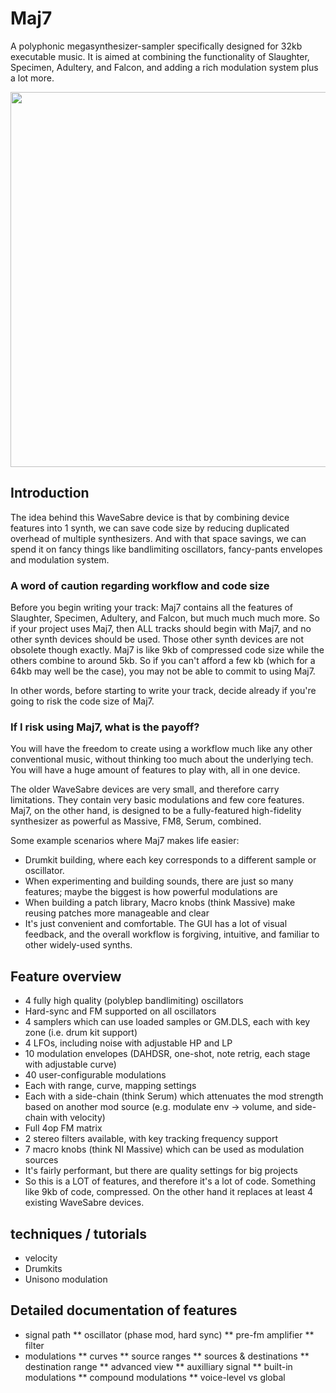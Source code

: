 # Maj7

A polyphonic megasynthesizer-sampler specifically designed for 32kb executable music. It is aimed at combining the functionality of Slaughter, Specimen, Adultery, and Falcon, and adding a rich modulation system plus a lot more.

<img src="https://user-images.githubusercontent.com/3672094/234365003-46f482f6-8bc1-4b6b-af6e-54e6a9bd1aea.png" height="600">

## Introduction

The idea behind this WaveSabre device is that by combining device features into 1 synth, we can save code size by reducing duplicated overhead of multiple synthesizers. And with that space savings, we can spend it on fancy things like bandlimiting oscillators, fancy-pants envelopes and modulation system.

### A word of caution regarding workflow and code size ###

Before you begin writing your track: Maj7 contains all the features of Slaughter, Specimen, Adultery, and Falcon, but much much much more. So if your project uses Maj7, then ALL tracks should begin with Maj7, and no other synth devices should be used. Those other synth devices are not obsolete though exactly. Maj7 is like 9kb of compressed code size while the others combine to around 5kb. So if you can't afford a few kb (which for a 64kb may well be the case), you may not be able to commit to using Maj7.

In other words, before starting to write your track, decide already if you're going to risk the code size of Maj7.

### If I risk using Maj7, what is the payoff?

You will have the freedom to create using a workflow much like any other conventional music, without thinking too much about the underlying tech. You will have a huge amount of features to play with, all in one device.

The older WaveSabre devices are very small, and therefore carry limitations. They contain very basic modulations and few core features. Maj7, on the other hand, is designed to be a fully-featured high-fidelity synthesizer as powerful as Massive, FM8, Serum, combined.

Some example scenarios where Maj7 makes life easier:

* Drumkit building, where each key corresponds to a different sample or oscillator.
* When experimenting and building sounds, there are just so many features; maybe the biggest is how powerful modulations are
* When building a patch library, Macro knobs (think Massive) make reusing patches more manageable and clear
* It's just convenient and comfortable. The GUI has a lot of visual feedback, and the overall workflow is forgiving, intuitive, and familiar to other widely-used synths.

## Feature overview

* 4 fully high quality (polyblep bandlimiting) oscillators
* Hard-sync and FM supported on all oscillators
* 4 samplers which can use loaded samples or GM.DLS, each with key zone (i.e. drum kit support)
* 4 LFOs, including noise with adjustable HP and LP
* 10 modulation envelopes (DAHDSR, one-shot, note retrig, each stage with adjustable curve)
* 40 user-configurable modulations
* Each with range, curve, mapping settings
* Each with a side-chain (think Serum) which attenuates the mod strength based on another mod source (e.g. modulate env -> volume, and side-chain with velocity)
* Full 4op FM matrix
* 2 stereo filters available, with key tracking frequency support
* 7 macro knobs (think NI Massive) which can be used as modulation sources
* It's fairly performant, but there are quality settings for big projects
* So this is a LOT of features, and therefore it's a lot of code. Something like 9kb of code, compressed. On the other hand it replaces at least 4 existing WaveSabre devices.

## techniques / tutorials

* velocity
* Drumkits
* Unisono modulation


## Detailed documentation of features

* signal path
** oscillator (phase mod, hard sync)
** pre-fm amplifier
** filter
* modulations
** curves
** source ranges
** sources & destinations
** destination range
** advanced view
** auxilliary signal
** built-in modulations
** compound modulations
** voice-level vs global






